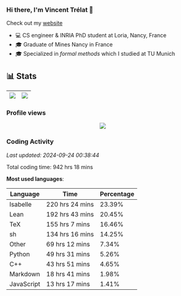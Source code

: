 ### Hi there, I'm Vincent Trélat 👋

Check out my [website](https://vtrelat.github.io)

-   💻 CS engineer & INRIA PhD student at Loria, Nancy, France
-   🎓 Graduate of Mines Nancy in France
-   🎓 Specialized in _formal methods_ which I studied at TU Munich

## 📊 **Stats**

| <img align="center" src="https://readme-stats.clckblog.space/api?username=VTrelat&show_icons=true&include_all_commits=true&theme=tokyonight&hide_border=true" /> | <img align="center" src="https://readme-stats.clckblog.space/api/top-langs/?username=VTrelat&layout=compact&theme=tokyonight&hide_border=true" /> |
| ---------------------------------------------------------------------------------------------------------------------------------------------------------------- | ------------------------------------------------------------------------------------------------------------------------------------------------- |

### Profile views

<p align="center">
 <img src="https://profile-counter.glitch.me/VTrelat/count.svg" />
</p>

<!--automations-->
### Coding Activity
_Last updated: 2024-09-24 00:38:44_

Total coding time: 942 hrs 18 mins

**Most used languages**:

| Language | Time | Percentage |
| ------------- | ------------- | ------------- |
| Isabelle | 220 hrs 24 mins | 23.39% |
| Lean | 192 hrs 43 mins | 20.45% |
| TeX | 155 hrs 7 mins | 16.46% |
| sh | 134 hrs 16 mins | 14.25% |
| Other | 69 hrs 12 mins | 7.34% |
| Python | 49 hrs 31 mins | 5.26% |
| C++ | 43 hrs 51 mins | 4.65% |
| Markdown | 18 hrs 41 mins | 1.98% |
| JavaScript | 13 hrs 17 mins | 1.41% |

